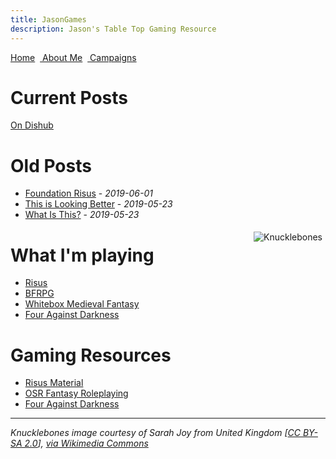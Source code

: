 ```yaml
---
title: JasonGames
description: Jason's Table Top Gaming Resource
---
```

<link rel="stylesheet" href="https://use.fontawesome.com/releases/v5.8.2/css/all.css" integrity="sha384-oS3vJWv+0UjzBfQzYUhtDYW+Pj2yciDJxpsK1OYPAYjqT085Qq/1cq5FLXAZQ7Ay" crossorigin="anonymous">
<style> .sideimg {float:right; margin: 5px;}</style>
<a href="/jasongames"><i class="fas fa-home"></i> Home</a> &nbsp;<a href="/"><i class="fas fa-user-circle"></i> About Me</a> &nbsp;<a href="./Campaigns"><i class="fas fa-dungeon"></i> Campaigns</a>

# Current Posts
[On Dishub](https://hub.disroot.org/channel/jasonstabletop)

# Old Posts
- [Foundation Risus](./2019/06/01/FoundationRisus.html) - *2019-06-01*
- [This is Looking Better](./2019/05/23/ThisIsLookingBetter.html) - *2019-05-23*
- [What Is This?](./2019/05/23/Whatisthis.html) - *2019-05-23*


<span class="sideimg">![Knucklebones](https://upload.wikimedia.org/wikipedia/commons/thumb/1/1b/Mongolian_game_%286325695968%29.jpg/160px-Mongolian_game_%286325695968%29.jpg)</span>


# What I'm playing
- [Risus](https://www.drivethrurpg.com/product/170294)
- [BFRPG](https://basicfantasy.org/index.html)
- [Whitebox Medieval Fantasy](https://www.drivethrurpg.com/product/190631/White-Box--Fantastic-Medieval-Adventure-Game)
- [Four Against Darkness](https://www.drivethrurpg.com/product/180588/Four-Against-Darkness)

# Gaming Resources
- [Risus Material](./risusindex)
- [OSR Fantasy Roleplaying](./OSRindex)
- [Four Against Darkness](./4AD)

---
*Knucklebones image courtesy of Sarah Joy from United Kingdom [<a href="https://creativecommons.org/licenses/by-sa/2.0">CC BY-SA 2.0</a>], <a href="https://commons.wikimedia.org/wiki/File:Mongolian_game_(6325695968).jpg">via Wikimedia Commons</a>*
